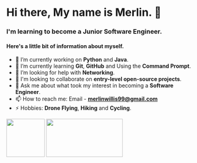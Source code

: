 # Hi there, My name is Merlin. 👋
### I'm learning to become a Junior Software Engineer.
#### Here's a little bit of information about myself.


- 🔭 I’m currently working on **Python** and **Java**.
- 🌱 I’m currently learning **Git**, **GitHub** and Using the **Command Prompt**.
- 🤔 I’m looking for help with **Networking**.
- 🤝 I'm looking to collaborate on **entry-level open-source projects**.
- 💬 Ask me about what took my interest in becoming a **Software Engineer**.
- 📫 How to reach me: Email - **merlinwillis99@gmail.com**
- ⚡ Hobbies: **Drone Flying**, **Hiking** and **Cycling**.


 <img src="https://i0.wp.com/junilearning.com/wp-content/uploads/2020/06/python-programming-language.webp?fit=1920%2C1920&ssl=1" width="100" height="100"> <img src="https://www.macworld.com/wp-content/uploads/2023/01/learn_java_on_mac.jpg?quality=50&strip=all" width="200" height="100">
